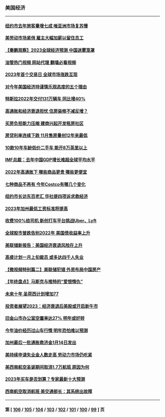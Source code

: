 ### 美国经济
---
#### [纽约市去年旅客量增七成 唯亚洲市场复苏慢](../../pages/ncid1078158/n13898296.md?01040045) 
#### [美劳动市场紧俏 雇主大幅加薪以留住员工](../../pages/ncid1078158/n13898166.md?01040045) 
#### [【秦鹏观察】2023全球经济预测 中国迷雾笼罩](../../pages/ncid1078158/n13898147.md?01040045) 
#### [油管热门视频 网站代理 翻墙必看视频](http://138.2.39.72:81/youtube.html?epic-marker?01040045)
#### [2023年首个交易日 全球市场涨跌互现](../../pages/ncid1078158/n13898161.md?01040045) 
#### [对今年美国经济持谨慎乐观态度的五个理由](../../pages/ncid1078158/n13898130.md?01040045) 
#### [特斯拉2022年交付131万辆车 同比增40%](../../pages/ncid1078158/n13898085.md?01040045) 
#### [高通胀和经济衰退担忧 住房装修不减反增？](../../pages/ncid1078158/n13897518.md?01040045) 
#### [买房负担能力压缩 建商兴起开发租房社区](../../pages/ncid1078158/n13897499.md?01040045) 
#### [房贷利率连续下跌 11月售房量创12年来最低](../../pages/ncid1078158/n13897460.md?01040045) 
#### [10款10年车龄低价二手车 能开8万英里以上](../../pages/ncid1078158/n13889391.md?01040045) 
#### [IMF总裁：去年中国GDP增长难超全球平均水平](../../pages/ncid1078158/n13897345.md?01040045) 
#### [2022年高通胀下 哪些商品更贵 哪些更便宜](../../pages/ncid1078158/n13896574.md?01040045) 
#### [七种商品不再有 今年Costco有哪几个变化](../../pages/ncid1078158/n13887450.md?01040045) 
#### [纽约市长访东百老汇 华社提四项诉求救经济](../../pages/ncid1078158/n13895912.md?01040045) 
#### [2023年加州最低工资标准将提高](../../pages/ncid1078158/n13895900.md?01040045) 
#### [收费100%给司机 新创打车平台挑战Uber、Lyft](../../pages/ncid1078158/n13895898.md?01040045) 
#### [全球股市普跌告别2022年 美国债收益率上升](../../pages/ncid1078158/n13895789.md?01040045) 
#### [美联储新报告：美国经济衰退风险在上升](../../pages/ncid1078158/n13895782.md?01040045) 
#### [高盛计划一月上旬裁员 或多达四千人失业](../../pages/ncid1078158/n13895512.md?01040045) 
#### [【微视频特别篇二】美联储犯错 外资布局中国房产](../../pages/ncid1078158/n13895476.md?01040045) 
#### [【年终盘点】马斯克与推特的“爱恨情仇”](../../pages/ncid1078158/n13893800.md?01040045) 
#### [未来十年 圣荷西计划增加77](../../pages/ncid1078158/n13895060.md?01040045) 
#### [投资者展望2023：经济衰退后美股或开启新牛市](../../pages/ncid1078158/n13894818.md?01040045) 
#### [旧金山市办公室空置率达27% 明年或好转](../../pages/ncid1078158/n13894923.md?01040045) 
#### [今年油价经历过山车行情 明年恐怕难以预测](../../pages/ncid1078158/n13894718.md?01040045) 
#### [加州最后一批通胀救济金1月14日发出](../../pages/ncid1078158/n13894797.md?01040045) 
#### [美持续申请失业金人数走高 劳动力市场仍吃紧](../../pages/ncid1078158/n13894697.md?01040045) 
#### [美西南航空圣诞期间取消1.7万航班 原因为何](../../pages/ncid1078158/n13894526.md?01040045) 
#### [2023年买车是否划算？专家最新十大预测](../../pages/ncid1078158/n13894139.md?01040045) 
#### [西南航空取消航班 美交通部长：其系统出故障](../../pages/ncid1078158/n13894016.md?01040045) 

---
#### 第 [ [106](./106.md?01040045) / [105](./105.md?01040045) / [104](./104.md?01040045) / [103](./103.md?01040045) / [102](./102.md?01040045) / [101](./101.md?01040045) / [100](./100.md?01040045) / [99](./99.md?01040045) ] 页
